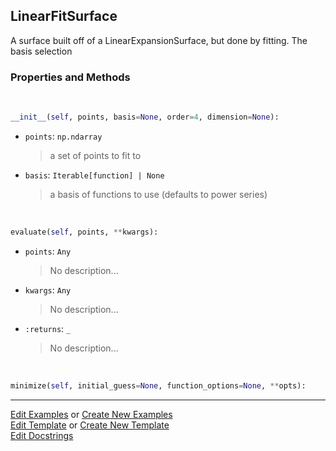 ## <a id="McUtils.Zachary.Surfaces.BaseSurface.LinearFitSurface">LinearFitSurface</a>
A surface built off of a LinearExpansionSurface, but done by fitting.
The basis selection

### Properties and Methods
<a id="McUtils.Zachary.Surfaces.BaseSurface.LinearFitSurface.__init__" class="docs-object-method">&nbsp;</a>
```python
__init__(self, points, basis=None, order=4, dimension=None): 
```

- `points`: `np.ndarray`
    >a set of points to fit to
- `basis`: `Iterable[function] | None`
    >a basis of functions to use (defaults to power series)

<a id="McUtils.Zachary.Surfaces.BaseSurface.LinearFitSurface.evaluate" class="docs-object-method">&nbsp;</a>
```python
evaluate(self, points, **kwargs): 
```

- `points`: `Any`
    >No description...
- `kwargs`: `Any`
    >No description...
- `:returns`: `_`
    >No description...

<a id="McUtils.Zachary.Surfaces.BaseSurface.LinearFitSurface.minimize" class="docs-object-method">&nbsp;</a>
```python
minimize(self, initial_guess=None, function_options=None, **opts): 
```





___

[Edit Examples](https://github.com/McCoyGroup/McUtils/edit/edit/ci/examples/ci/docs/McUtils/Zachary/Surfaces/BaseSurface/LinearFitSurface.md) or 
[Create New Examples](https://github.com/McCoyGroup/McUtils/new/edit/?filename=ci/examples/ci/docs/McUtils/Zachary/Surfaces/BaseSurface/LinearFitSurface.md) <br/>
[Edit Template](https://github.com/McCoyGroup/McUtils/edit/edit/ci/docs/ci/docs/McUtils/Zachary/Surfaces/BaseSurface/LinearFitSurface.md) or 
[Create New Template](https://github.com/McCoyGroup/McUtils/new/edit/?filename=ci/docs/templates/ci/docs/McUtils/Zachary/Surfaces/BaseSurface/LinearFitSurface.md) <br/>
[Edit Docstrings](https://github.com/McCoyGroup/McUtils/edit/edit/McUtils/Zachary/Surfaces/BaseSurface.py?message=Update%20Docs)